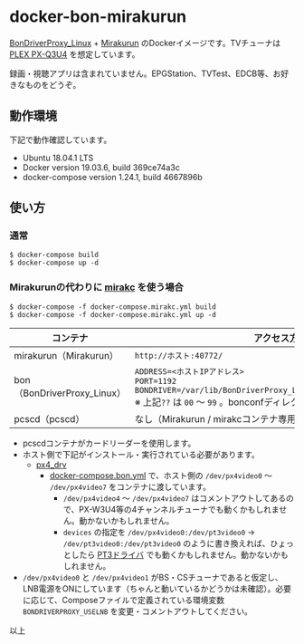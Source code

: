 # docker-bon-mirakurun

[BonDriverProxy_Linux](https://github.com/u-n-k-n-o-w-n/BonDriverProxy_Linux) + [Mirakurun](https://github.com/Chinachu/Mirakurun) のDockerイメージです。TVチューナは [PLEX PX-Q3U4](http://www.plex-net.co.jp/product/px-q3u4/) を想定しています。

録画・視聴アプリは含まれていません。EPGStation、TVTest、EDCB等、お好きなものをどうぞ。

## 動作環境

下記で動作確認しています。

* Ubuntu 18.04.1 LTS
* Docker version 19.03.6, build 369ce74a3c
* docker-compose version 1.24.1, build 4667896b

## 使い方

### 通常

    $ docker-compose build
    $ docker-compose up -d

### Mirakurunの代わりに [mirakc](https://github.com/masnagam/mirakc) を使う場合

    $ docker-compose -f docker-compose.mirakc.yml build
    $ docker-compose -f docker-compose.mirakc.yml up -d

| コンテナ | アクセス方法 |
| - | - |
| mirakurun（Mirakurun） | `http://ホスト:40772/` |
| bon（BonDriverProxy_Linux） | `ADDRESS=<ホストIPアドレス>` <br /> `PORT=1192` <br /> `BONDRIVER=/var/lib/BonDriverProxy_Linux/BonDriver_LinuxPT-??.so` <br /> ※ 上記`??` は `00` ～ `99` 。bonconfディレクトリ内のファイルを参照のこと |
| pcscd（pcscd） | なし（Mirakurun / mirakcコンテナ専用） |

* pcscdコンテナがカードリーダーを使用します。
* ホスト側で下記がインストール・実行されている必要があります。
    * [px4_drv](https://github.com/nns779/px4_drv)
        * [docker-compose.bon.yml](docker-compose.bon.yml) で、ホスト側の `/dev/px4video0` ～ `/dev/px4video7` をコンテナに渡しています。
            * `/dev/px4video4` ～ `/dev/px4video7` はコメントアウトしてあるので、PX-W3U4等の4チャンネルチューナでも動くかもしれません。動かないかもしれません。
            * `devices` の指定を `/dev/px4video0:/dev/pt3video0` → `/dev/pt3video0:/dev/pt3video0` のように書き換えれば、ひょっとしたら [PT3ドライバ](https://github.com/m-tsudo/pt3) でも動くかもしれません。動かないかもしれません。
* `/dev/px4video0` と `/dev/px4video1` がBS・CSチューナであると仮定し、LNB電源をONにしています（ちゃんと動いているかどうかは未確認）。必要に応じて、Composeファイルで定義されている環境変数 `BONDRIVERPROXY_USELNB` を変更・コメントアウトしてください。

以上